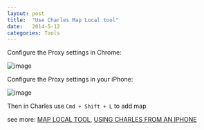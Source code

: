 ```yaml
---
layout: post
title:  "Use Charles Map Local tool"
date:   2014-5-12
categories: Tools
---
```


Configure the Proxy settings in Chrome:

![image](https://cloud.githubusercontent.com/assets/6168498/8029925/ec5ee4c8-0df4-11e5-9e42-404a5f547a10.png)

Configure the Proxy settings in your iPhone:

![image](https://cloud.githubusercontent.com/assets/6168498/8030029/dec20a60-0df5-11e5-9b09-4a30911fe94b.png)

Then in Charles use ```Cmd + Shift + L``` to add map

see more: <a href="http://www.charlesproxy.com/documentation/tools/map-local/" target="_blank">MAP LOCAL TOOL</a>, <a href="http://www.charlesproxy.com/documentation/faqs/using-charles-from-an-iphone/" target="_blank">USING CHARLES FROM AN IPHONE</a>
